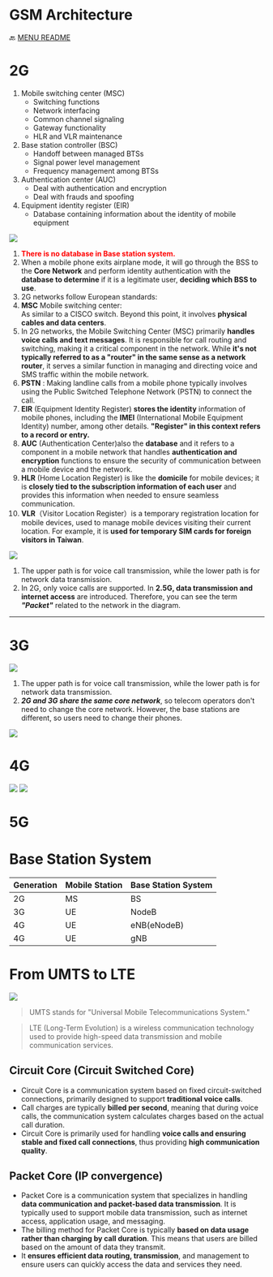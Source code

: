 GSM Architecture
===
🔙 [MENU README](../README.md)


# 2G
1. Mobile switching center (MSC)
   - Switching functions
   - Network interfacing
   - Common channel signaling
   - Gateway functionality
   - HLR and VLR maintenance
2. Base station controller (BSC)
   - Handoff between managed BTSs
   - Signal power level management
   - Frequency management among BTSs
3. Authentication center (AUC)
   - Deal with authentication and encryption
   - Deal with frauds and spoofing
4. Equipment identity register (EIR)
   - Database containing information about the identity of mobile 
equipment

![](../src/GSM%20Architecture%202G.png)
1. **<font color=red>There is no database in Base station system.</font>**
2. When a mobile phone exits airplane mode, it will go through the BSS to the **Core Network** and perform identity authentication with the **database to determine** if it is a legitimate user, **deciding which BSS to use**.
3. 2G networks follow European standards:
4. **MSC** Mobile switching center:  
   As similar to a CISCO switch. Beyond this point, it involves **physical cables and data centers**.
5. In 2G networks, the Mobile Switching Center (MSC) primarily **handles voice calls and text messages**. It is responsible for call routing and switching, making it a critical component in the network. While **it's not typically referred to as a "router" in the same sense as a network router**, it serves a similar function in managing and directing voice and SMS traffic within the mobile network.
6. **PSTN** : Making landline calls from a mobile phone typically involves using the Public Switched Telephone Network (PSTN) to connect the call.
7. **EIR** (Equipment Identity Register) **stores the identity** information of mobile phones, including the **IMEI** (International Mobile Equipment Identity) number, among other details. **"Register" in this context refers to a record or entry.**
8. **AUC** (Authentication Center)also the **database** and it refers to a component in a mobile network that handles **authentication and encryption** functions to ensure the security of communication between a mobile device and the network. 
9. **HLR** (Home Location Register) is like the **domicile** for mobile devices; it is **closely tied to the subscription information of each user** and provides this information when needed to ensure seamless communication.
10. **VLR**（Visitor Location Register）is a temporary registration location for mobile devices, used to manage mobile devices visiting their current location. For example, it is **used for temporary SIM cards for foreign visitors in Taiwan**.

![](../src/GSM%20Architecture%202G-1.png)
1. The upper path is for voice call transmission, while the lower path is for network data transmission.
2. In 2G, only voice calls are supported. In **2.5G, data transmission and internet access** are introduced. Therefore, you can see the term _**"Packet"**_ related to the network in the diagram.


---

# 3G
![](../src/GSM%20Architecture%203G.png)
1. The upper path is for voice call transmission, while the lower path is for network data transmission.
2. _**2G and 3G share the same core network**_, so telecom operators don't need to change the core network. However, the base stations are different, so users need to change their phones.


![](../src/GSM%20Architecture%203G-1.png)

# 4G
![](../src/GSM%20Architecture%204G.png)
![](../src/GSM%20Architecture%204G-1.png)
# 5G


# Base Station System

Generation | Mobile Station | Base Station System
---------  |----------      |---------
 2G        | MS             | BS
 3G        | UE             | NodeB
 4G        | UE             | eNB(eNodeB)
 4G        | UE             | gNB

# From UMTS to LTE
![](../src/From%20UMTS%20to%20LTE.png)
> UMTS stands for "Universal Mobile Telecommunications System."

> LTE (Long-Term Evolution) is a wireless communication technology used to provide high-speed data transmission and mobile communication services.

## Circuit Core (Circuit Switched Core) 
   - Circuit Core is a communication system based on fixed circuit-switched connections, primarily designed to support **traditional voice calls**.
   - Call charges are typically **billed per second**, meaning that during voice calls, the communication system calculates charges based on the actual call duration.
   - Circuit Core is primarily used for handling **voice calls and ensuring stable and fixed call connections**, thus providing **high communication quality**.
## Packet Core (IP convergence)
   - Packet Core is a communication system that specializes in handling **data communication and packet-based data transmission**. It is typically used to support mobile data transmission, such as internet access, application usage, and messaging.
   - The billing method for Packet Core is typically **based on data usage rather than charging by call duration**. This means that users are billed based on the amount of data they transmit.
   - It **ensures efficient data routing, transmission**, and management to ensure users can quickly access the data and services they need.